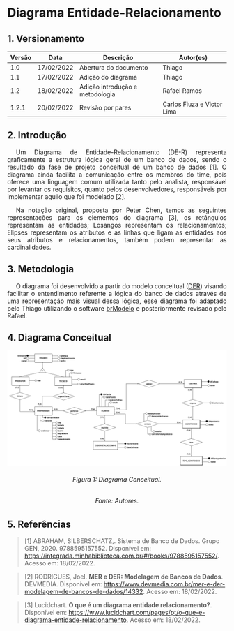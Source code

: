 # Diagrama Entidade-Relacionamento

## 1. Versionamento

| Versão | Data       | Descrição                       | Autor(es)                  |
| ------ | ---------- | ------------------------------- | -------------------------- |
| 1.0    | 17/02/2022 | Abertura do documento           | Thiago                     |
| 1.1    | 17/02/2022 | Adição do diagrama              | Thiago                     |
| 1.2    | 18/02/2022 | Adição introdução e metodologia | Rafael Ramos               |
| 1.2.1  | 20/02/2022 | Revisão por pares               | Carlos Fiuza e Victor Lima |

## 2. Introdução

<p align="justify" style="text-indent: 20px">Um Diagrama de Entidade-Relacionamento (DE-R) representa graficamente a estrutura lógica geral de um banco de dados, sendo o resultado da fase de projeto conceitual de um banco de dados [1]. O diagrama ainda facilita a comunicação entre os membros do time, pois oferece uma linguagem comum utilizada tanto pelo analista, responsável por levantar os requisitos, quanto pelos desenvolvedores, responsáveis por implementar aquilo que foi modelado [2].</p>
<p align="justify" style="text-indent: 20px">Na notação original, proposta por Peter Chen, temos as seguintes representações para os elementos do diagrama [3], os retângulos representam as entidades; Losangos representam os relacionamentos; Elipses representam os atributos e as linhas que ligam as entidades aos seus atributos e relacionamentos, também podem representar as cardinalidades.</p>

## 3. Metodologia

<p align="justify" style="text-indent: 20px">O diagrama foi desenvolvido a partir do modelo conceitual (<a href="../der">DER</a>) visando facilitar o entendimento referente a lógica do banco de dados através de uma representação mais visual dessa lógica, esse diagrama foi adaptado pelo Thiago utilizando o software <a href="https://www.sis4.com/brModelo/">brModelo</a> e posteriormente revisado pelo Rafael.</p>

## 4. Diagrama Conceitual

<img src="../../../assets/modelagem/extras/der.png" class="zoom"/>
<h6 align = "center">Figura 1: Diagrama Conceitual.</h6>
<h6 align = "center">Fonte: Autores.</h6>

## 5. Referências

> [1] ABRAHAM, SILBERSCHATZ,. Sistema de Banco de Dados. Grupo GEN, 2020. 9788595157552. Disponível em: <a href="https://integrada.minhabiblioteca.com.br/#/books/9788595157552/" target="_blanck"> https://integrada.minhabiblioteca.com.br/#/books/9788595157552/</a>. Acesso em: 18/02/2022.

> [2] RODRIGUES, Joel. **MER e DER: Modelagem de Bancos de Dados**. DEVMEDIA. Disponível em: <a href="https://www.devmedia.com.br/mer-e-der-modelagem-de-bancos-de-dados/14332" target="_blanck">https://www.devmedia.com.br/mer-e-der-modelagem-de-bancos-de-dados/14332</a>. Acesso em: 18/02/2022.

> [3] Lucidchart. **O que é um diagrama entidade relacionamento?**. Disponível em: <a href="https://www.lucidchart.com/pages/pt/o-que-e-diagrama-entidade-relacionamento" target="_blanck">https://www.lucidchart.com/pages/pt/o-que-e-diagrama-entidade-relacionamento</a>. Acesso em: 18/02/2022.
